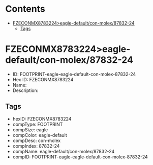 



Contents
========

* [FZECONMX8783224>eagle-default/con-molex/87832-24](#fzeconmx8783224eagle-defaultcon-molex87832-24)
	* [Tags](#tags)

# FZECONMX8783224>eagle-default/con-molex/87832-24

- ID: FOOTPRINT-eagle-eagle-default-con-molex-87832-24
- Hex ID: FZECONMX8783224
- Name: 
- Description: 

## Tags

- hexID: FZECONMX8783224
- oompType: FOOTPRINT
- oompSize: eagle
- oompColor: eagle-default
- oompDesc: con-molex
- oompIndex: 87832-24
- oompName: eagle-default/con-molex/87832-24
- oompID: FOOTPRINT-eagle-eagle-default-con-molex-87832-24
